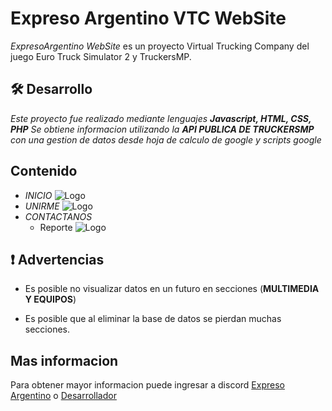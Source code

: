 
# Expreso Argentino VTC WebSite

*ExpresoArgentino WebSite* es un proyecto Virtual Trucking Company del juego Euro Truck Simulator 2 y TruckersMP.



## 🛠 Desarrollo
*Este proyecto fue realizado mediante lenguajes **Javascript, HTML, CSS, PHP** Se obtiene informacion utilizando la **API PUBLICA DE TRUCKERSMP** con una gestion de datos desde hoja de calculo de google y scripts google* 


## Contenido

- *INICIO*
![Logo](https://cdn.discordapp.com/attachments/831901873018503168/985263204747849799/unknown.png)
- *UNIRME*
![Logo](https://cdn.discordapp.com/attachments/831901873018503168/985264391761055745/unknown.png)
- *CONTACTANOS* 
    - Reporte
    ![Logo](https://cdn.discordapp.com/attachments/831901873018503168/985264863129526302/unknown.png)
## ❗ Advertencias

- Es posible no visualizar datos en un futuro en secciones (**MULTIMEDIA Y EQUIPOS**)

- Es posible que al eliminar la base de datos se pierdan muchas secciones.




## Mas informacion

Para obtener mayor informacion puede ingresar a discord [Expreso Argentino](https://discord.gg/MzZXxwF) o [Desarrollador](https://discord.gg/bUFUneDUHu)

